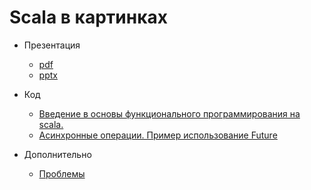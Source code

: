 # Scala в картинках
- Презентация
    - [pdf](scalaInPictures1.0.pdf)
    - [pptx](scalaInPictures1.0.pptx)  
- Код
    - [ Введение в основы функционального программирования на scala.](src/main/scala/Beginning1.scala)
    - [Асинхронные операции. Пример использование Future](src/main/scala/FutureEasy2.scala)

- Дополнительно
    - [Проблемы](https://www.xmind.net/m/T4PFT4/)
    